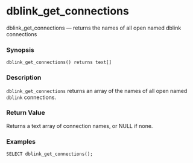 # dblink\_get\_connections

dblink\_get\_connections — returns the names of all open named dblink connections

### Synopsis

```text
dblink_get_connections() returns text[]
```

### Description

`dblink_get_connections` returns an array of the names of all open named `dblink` connections.

### Return Value

Returns a text array of connection names, or NULL if none.

### Examples

```text
SELECT dblink_get_connections();
```

